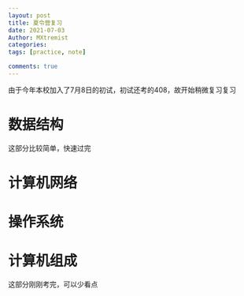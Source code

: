```yaml
---
layout: post
title: 夏令营复习
date: 2021-07-03
Author: MXtremist
categories: 
tags: [practice, note]

comments: true
--- 
```


由于今年本校加入了7月8日的初试，初试还考的408，故开始稍微复习复习

<!-- more -->

# 数据结构

这部分比较简单，快速过完

# 计算机网络



# 操作系统

# 计算机组成

这部分刚刚考完，可以少看点





